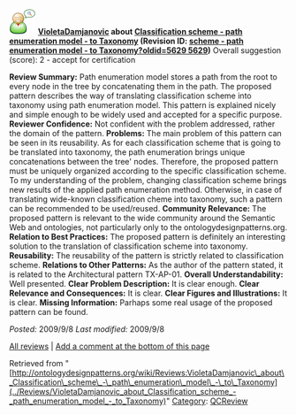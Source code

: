 [![](../images/thumb/2/29/Reviewer.png/48px-Reviewer.png)](../Image/Reviewer.png "Reviewer.png")
__[VioletaDamjanovic](../User/VioletaDamjanovic "User:VioletaDamjanovic") about [Classification scheme - path enumeration model - to Taxonomy](../Submissions/Classification_scheme_-_path_enumeration_model_-_to_Taxonomy "Submissions:Classification scheme - path enumeration model - to Taxonomy") (Revision ID: [scheme - path enumeration model - to Taxonomy?oldid=5629 5629](../Submissions/Classification "http://ontologydesignpatterns.org/wiki/Submissions:Classification"))__
Overall suggestion (score): 2 - accept for certification




 __Review Summary:__ Path enumeration model stores a path from the root to every node in the tree by concatenating them in the path. The proposed pattern describes the way of translating classification scheme into taxonomy using path enumeration model. This pattern is explained nicely and simple enough to be widely used and accepted for a specific purpose.
__Reviewer Confidence:__ Not confident with the problem addressed, rather the domain of the pattern.
__Problems:__ The main problem of this pattern can be seen in its reusability. As for each classification scheme that is going to be translated into taxonomy, the path enumeration brings unique concatenations between the tree' nodes. Therefore, the proposed pattern must be uniquely organized according to the specific classification scheme. To my understanding of the problem, changing classification scheme brings new results of the applied path enumeration method. Otherwise, in case of translating wide-known classification cheme into taxonomy, such a pattern can be recommended to be used/reused.
__Community Relevance:__ The proposed pattern is relevant to the wide community around the Semantic Web and ontologies, not particularly only to the ontologydesignpatterns.org.
__Relation to Best Practices:__ The proposed pattern is definitely an interesting solution to the translation of classification scheme into taxonomy.
__Reusability:__ The reusability of the pattern is strictly related to classification scheme.
__Relations to Other Patterns:__ As the author of the pattern stated, it is related to the Architectural pattern TX-AP-01.
__Overall Understandability:__ Well presented.
__Clear Problem Description:__ It is clear enough.
__Clear Relevance and Consequences:__ It is clear.
__Clear Figures and Illustrations:__ It is clear.
__Missing Information:__ Parhaps some real usage of the proposed pattern can be found.

_Posted:_ 2009/9/8 _Last modified:_ 2009/9/8



[All reviews](../Reviews/Main "Reviews:Main") | [Add a comment at the bottom of this page](index.php@title=Odp%253AAdd_comment&target=../Reviews/VioletaDamjanovic_about_Classification_scheme_-_path_enumeration_model_-_to_Taxonomy#New_comment "http://ontologydesignpatterns.org/wiki/index.php?title=Odp:Add_comment&target=Reviews:VioletaDamjanovic_about_Classification_scheme_-_path_enumeration_model_-_to_Taxonomy#New_comment")


Retrieved from "[http://ontologydesignpatterns.org/wiki/Reviews:VioletaDamjanovic\_about\_Classification\_scheme\_-\_path\_enumeration\_model\_-\_to\_Taxonomy](../Reviews/VioletaDamjanovic_about_Classification_scheme_-_path_enumeration_model_-_to_Taxonomy)"
 [Category](http://ontologydesignpatterns.org/wiki/Special:Categories "Special:Categories"): [QCReview](../Category/QCReview "Category:QCReview")